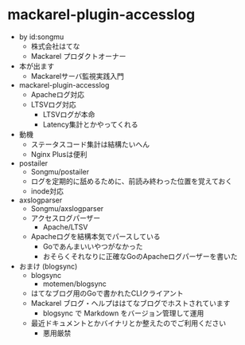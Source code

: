 # mackarel-plugin-accesslog

- by id:songmu
  - 株式会社はてな
  - Mackarel プロダクトオーナー
- 本が出ます
  - Mackarelサーバ監視実践入門
- mackarel-plugin-accesslog
  - Apacheログ対応
  - LTSVログ対応
    - LTSVログが本命
    - Latency集計とかやってくれる
- 動機
  - ステータスコード集計は結構たいへん
  - Nginx Plusは便利
- postailer
  - Songmu/postailer
  - ログを定期的に舐めるために、前読み終わった位置を覚えておく
  - inode対応
- axslogparser
  - Songmu/axslogparser
  - アクセスログパーザー
    - Apache/LTSV
  - Apacheログを結構本気でパースしている
    - Goであんまいいやつがなかった
    - おそらくそれなりに正確なGoのApacheログパーザーを書いた
- おまけ (blogsync)
  - blogsync
    - motemen/blogsync
  - はてなブログ用のGoで書かれたCLIクライアント
  - Mackarel ブログ・ヘルプははてなブログでホストされています
    - blogsync で Markdown をバージョン管理して運用
  - 最近ドキュメントとかバイナリとか整えたのでご利用ください
    - 悪用厳禁

